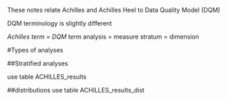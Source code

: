 These notes relate Achilles and Achilles Heel to Data Quality Model (DQM)

DQM terminology is slightly different

*Achilles term = DQM term*
analysis = measure
stratum = dimension




#Types of analyses

##Stratified analyses

use table ACHILLES_results

##distributions 
use table ACHILLES_results_dist
